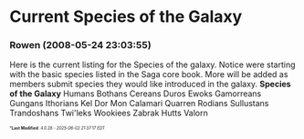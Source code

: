 # Current Species of the Galaxy

### **Rowen** (2008-05-24 23:03:55)

Here is the current listing for the Species of the galaxy. Notice were starting with the basic species listed in the Saga core book. More will be added as members submit species they would like introduced in the galaxy.
**Species of the Galaxy**
Humans
Bothans
Cereans
Duros
Ewoks
Gamorreans
Gungans
Ithorians
Kel Dor
Mon Calamari
Quarren
Rodians
Sullustans
Trandoshans
Twi'leks
Wookiees
Zabrak
Hutts
Valorn



<span style="font-size: 0.5em;">***Last Modified**: 4.0.28 - *2025-06-02 21:37:17 EDT*</span>